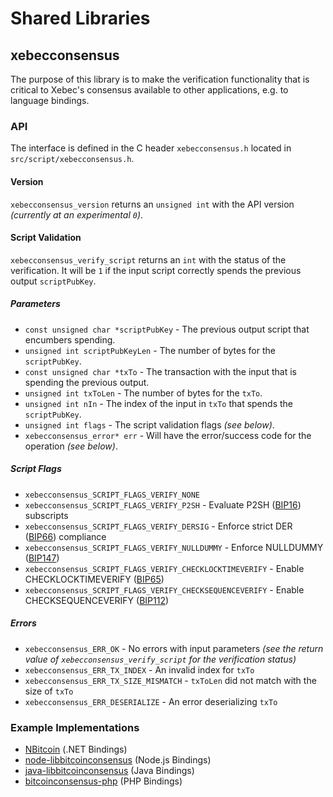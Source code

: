 Shared Libraries
================

## xebecconsensus

The purpose of this library is to make the verification functionality that is critical to Xebec's consensus available to other applications, e.g. to language bindings.

### API

The interface is defined in the C header `xebecconsensus.h` located in  `src/script/xebecconsensus.h`.

#### Version

`xebecconsensus_version` returns an `unsigned int` with the API version *(currently at an experimental `0`)*.

#### Script Validation

`xebecconsensus_verify_script` returns an `int` with the status of the verification. It will be `1` if the input script correctly spends the previous output `scriptPubKey`.

##### Parameters
- `const unsigned char *scriptPubKey` - The previous output script that encumbers spending.
- `unsigned int scriptPubKeyLen` - The number of bytes for the `scriptPubKey`.
- `const unsigned char *txTo` - The transaction with the input that is spending the previous output.
- `unsigned int txToLen` - The number of bytes for the `txTo`.
- `unsigned int nIn` - The index of the input in `txTo` that spends the `scriptPubKey`.
- `unsigned int flags` - The script validation flags *(see below)*.
- `xebecconsensus_error* err` - Will have the error/success code for the operation *(see below)*.

##### Script Flags
- `xebecconsensus_SCRIPT_FLAGS_VERIFY_NONE`
- `xebecconsensus_SCRIPT_FLAGS_VERIFY_P2SH` - Evaluate P2SH ([BIP16](https://github.com/bitcoin/bips/blob/master/bip-0016.mediawiki)) subscripts
- `xebecconsensus_SCRIPT_FLAGS_VERIFY_DERSIG` - Enforce strict DER ([BIP66](https://github.com/bitcoin/bips/blob/master/bip-0066.mediawiki)) compliance
- `xebecconsensus_SCRIPT_FLAGS_VERIFY_NULLDUMMY` - Enforce NULLDUMMY ([BIP147](https://github.com/bitcoin/bips/blob/master/bip-0147.mediawiki))
- `xebecconsensus_SCRIPT_FLAGS_VERIFY_CHECKLOCKTIMEVERIFY` - Enable CHECKLOCKTIMEVERIFY ([BIP65](https://github.com/bitcoin/bips/blob/master/bip-0065.mediawiki))
- `xebecconsensus_SCRIPT_FLAGS_VERIFY_CHECKSEQUENCEVERIFY` - Enable CHECKSEQUENCEVERIFY ([BIP112](https://github.com/bitcoin/bips/blob/master/bip-0112.mediawiki))

##### Errors
- `xebecconsensus_ERR_OK` - No errors with input parameters *(see the return value of `xebecconsensus_verify_script` for the verification status)*
- `xebecconsensus_ERR_TX_INDEX` - An invalid index for `txTo`
- `xebecconsensus_ERR_TX_SIZE_MISMATCH` - `txToLen` did not match with the size of `txTo`
- `xebecconsensus_ERR_DESERIALIZE` - An error deserializing `txTo`

### Example Implementations
- [NBitcoin](https://github.com/NicolasDorier/NBitcoin/blob/master/NBitcoin/Script.cs#L814) (.NET Bindings)
- [node-libbitcoinconsensus](https://github.com/bitpay/node-libbitcoinconsensus) (Node.js Bindings)
- [java-libbitcoinconsensus](https://github.com/dexX7/java-libbitcoinconsensus) (Java Bindings)
- [bitcoinconsensus-php](https://github.com/Bit-Wasp/bitcoinconsensus-php) (PHP Bindings)
